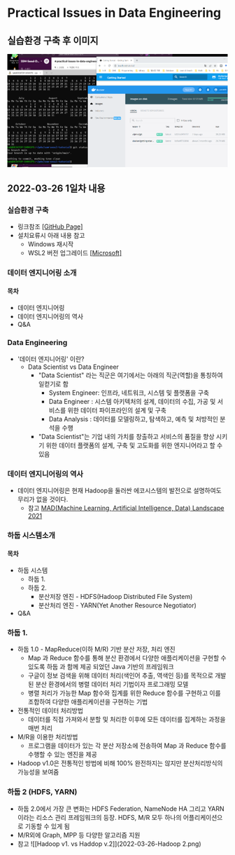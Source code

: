 # Practical Issues in Data Engineering
## 실습환경 구축 후 이미지
![ssm-seoul](2022-03-26-과제완료-화면캡처.png)

## 2022-03-26 1일차 내용
### 실습환경 구축
* 링크참조 [[GitHub Page]](https://github.com/psyoblade/docker-for-dummies/tree/master/wsl)
 * 설치요류시 아래 내용 참고
   * Windows 재시작
   * WSL2 버전 업그레이드 [[Microsoft]](https://docs.microsoft.com/ko-kr/windows/wsl/install-manual#step-4---download-the-linux-kernel-update-package)
### 데이터 엔지니어링 소개
#### 목차
* 데이터 엔지니어링
* 데이터 엔지니어링의 역사
* Q&A

### Data Engineering
* '데이터 엔지니어링' 이란?
  * Data Scientist vs Data Engineer
    * "Data Scientist" 라는 직군은 여기에서는 아래의 직군(역할)을 통칭하여 일컫기로 함
      * System Engineer: 인프라, 네트워크, 시스템 및 플랫폼을 구축 
      * Data Engineer  : 시스템 아키텍처의 설계, 데이터의 수집, 가공 및 서비스를 위한 데이터 파이프라인의 설계 및 구축
      * Data Analysis  : 데이터를 모델링하고, 탐색하고, 예측 및 처방적인 분석을 수행
    * "Data Scientist"는 기업 내의 가치를 창출하고 서비스의 품질을 향상 시키기 위한 데이터 플랫폼의 설계, 구축 및 고도화를 위한 엔지니어라고 할 수 있음

### 데이터 엔지니어링의 역사
* 데이터 엔지니어링은 현재 Hadoop을 둘러싼 에코시스템의 발전으로 설명하여도 무리가 없을 것이다.
  * 참고 [MAD(Machine Learning, Artificial Intelligence, Data) Landscape 2021](http://46eybw2v1nh52oe80d3bi91u-wpengine.netdna-ssl.com/wp-content/uploads/2021/12/2021-MAD-Landscape-v3.pdf)

### 하둡 시스템소개
#### 목차
* 하둡 시스템
  * 하둡 1.
  * 하둡 2.
    * 분산저장 엔진 - HDFS(Hadoop Distributed File System)
    * 분산처리 엔진 - YARN(Yet Another Resource Negotiator)
* Q&A

### 하둡 1.
* 하둡 1.0 - MapReduce(이하 M/R) 기반 분산 저장, 처리 엔진
  * Map 과 Reduce 함수를 통해 분산 환경에서 다양한 애플리케이션을 구현할 수 있도록 하둡 과 함께 제공 되었던 Java 기반의 프레임워크
  * 구글이 정보 검색을 위해 데이터 처리(색인어 추출, 역색인 등)를 목적으로 개발된 분산 환경에서의 병렬 데이터 처리 기법이자 프로그래밍 모델
  * 병렬 처리가 가능한 Map 함수와 집계를 위한 Reduce 함수를 구현하고 이를 조합하여 다양한 애플리케이션을 구현하는 기법
* 전통적인 데이터 처리방법
  * 데이터를 직접 가져와서 분할 및 처리한 이후에 모든 데이터를 집계하는 과정을 매번 처리
* M/R을 이용한 처리방법
  * 프로그램을 데이터가 있는 각 분산 저장소에 전송하여 Map 과 Reduce 함수를 수행할 수 있는 엔진을 제공
* Hadoop v1.0은 전통적인 방법에 비해 100% 완전하지는 않지만 분산처리방식의 가능성을 보여줌

### 하둡 2 (HDFS, YARN)
* 하둡 2.0에서 가장 큰 변화는 HDFS Federation, NameNode HA 그리고 YARN 이라는 리소스 관리 프레임워크의 등장. HDFS, M/R 모두 하나의 어플리케이션으로 기동할 수 있게 됨
* M/R외에 Graph, MPP 등 다양한 알고리즘 지원
* 참고 ![[Hadoop v1. vs Haddop v.2]](2022-03-26-Hadoop 2.png)
